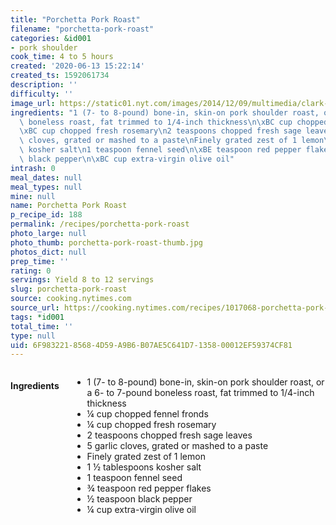 ```yaml
---
title: "Porchetta Pork Roast"
filename: "porchetta-pork-roast"
categories: &id001
- pork shoulder
cook_time: 4 to 5 hours
created: '2020-06-13 15:22:14'
created_ts: 1592061734
description: ''
difficulty: ''
image_url: https://static01.nyt.com/images/2014/12/09/multimedia/clark-porchetta/clark-porchetta-articleLarge.jpg
ingredients: "1 (7- to 8-pound) bone-in, skin-on pork shoulder roast, or a 6- to 7-pound\
  \ boneless roast, fat trimmed to 1/4-inch thickness\n\xBC cup chopped fennel fronds\n\
  \xBC cup chopped fresh rosemary\n2 teaspoons chopped fresh sage leaves\n5 garlic\
  \ cloves, grated or mashed to a paste\nFinely grated zest of 1 lemon\n1 \xBD tablespoons\
  \ kosher salt\n1 teaspoon fennel seed\n\xBE teaspoon red pepper flakes\n\xBD teaspoon\
  \ black pepper\n\xBC cup extra-virgin olive oil"
intrash: 0
meal_dates: null
meal_types: null
mine: null
name: Porchetta Pork Roast
p_recipe_id: 188
permalink: /recipes/porchetta-pork-roast
photo_large: null
photo_thumb: porchetta-pork-roast-thumb.jpg
photos_dict: null
prep_time: ''
rating: 0
servings: Yield 8 to 12 servings
slug: porchetta-pork-roast
source: cooking.nytimes.com
source_url: https://cooking.nytimes.com/recipes/1017068-porchetta-pork-roast?action=click&module=Global%20Search%20Recipe%20Card&pgType=search&rank=10
tags: *id001
total_time: ''
type: null
uid: 6F983221-8568-4D59-A9B6-B07AE5C641D7-1358-00012EF59374CF81
---
```

<div class="large-8 medium-7 columns" id="writeup">	</div><!-- #writeup -->
</div><!-- #row-one -->
<div class="row" id="row-two">	<div class="medium-4 small-5 columns" id="ingredients"><h4>Ingredients</h4><div class="box box-ingredients content"><ul>
<li>1 (7- to 8-pound) bone-in, skin-on pork shoulder roast, or a 6- to 7-pound boneless roast, fat trimmed to 1/4-inch thickness</li>
<li>¼ cup chopped fennel fronds</li>
<li>¼ cup chopped fresh rosemary</li>
<li>2 teaspoons chopped fresh sage leaves</li>
<li>5 garlic cloves, grated or mashed to a paste</li>
<li>Finely grated zest of 1 lemon</li>
<li>1 ½ tablespoons kosher salt</li>
<li>1 teaspoon fennel seed</li>
<li>¾ teaspoon red pepper flakes</li>
<li>½ teaspoon black pepper</li>
<li>¼ cup extra-virgin olive oil</li>
</ul>
</div>	</div>	<div class="medium-6 small-7 columns" id="directions">	</div>